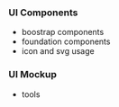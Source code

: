### UI Components

- boostrap components
- foundation components
- icon and svg usage

### UI Mockup

- tools
